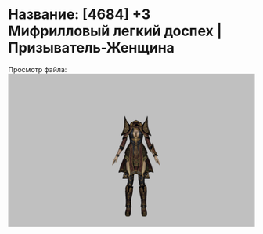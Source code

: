 # Название: [4684] +3 Мифрилловый легкий доспех | Призыватель-Женщина

Просмотр файла:
![p090021.png](p090021.png)